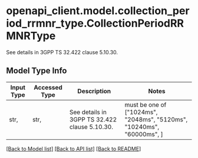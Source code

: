 # openapi_client.model.collection_period_rrmnr_type.CollectionPeriodRRMNRType

See details in 3GPP TS 32.422 clause 5.10.30.

## Model Type Info
Input Type | Accessed Type | Description | Notes
------------ | ------------- | ------------- | -------------
str,  | str,  | See details in 3GPP TS 32.422 clause 5.10.30. | must be one of ["1024ms", "2048ms", "5120ms", "10240ms", "60000ms", ] 

[[Back to Model list]](../../README.md#documentation-for-models) [[Back to API list]](../../README.md#documentation-for-api-endpoints) [[Back to README]](../../README.md)

